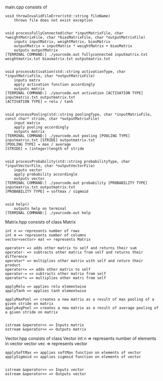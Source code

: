 main.cpp consists of 

    void throwInvalidFileError(std::string fileName)
        throws file does not exist exception


    void processFullyConnected(char *inputMatrixFile, char *weightMatrixFile, char *biasMatrixFile, char *outputMatrixFile)
        inputs inputMatrix, weightMatrix, biasMatrix
        outputMatrix = inputMatrix * weightMatrix + biasMatrix
        outputs outputMatrix
    [TERMINAL COMMAND:] ./yourcode.out fullyconnected inputmatrix.txt weightmatrix.txt biasmatrix.txt outputmatrix.txt


    void processActivation(std::string activationType, char *inputMatrixFile, char *outputMatrixFile)
        inputs matrx
        apply activation function accordingly
        outputs matrix
    [TERMINAL COMMAND:] ./yourcode.out activation [ACTIVATION TYPE] inputmatrix.txt outputmatrix.txt
    [ACTIVATION TYPE] = relu / tanh


    void processPooling(std::string poolingType, char *inputMatrixFile, const char* stride, char *outputMatrixFile)
        input matrix
        apply pooling accordingly
        outputs matrix
    [TERMINAL COMMAND:] ./yourcode.out pooling [POOLING TYPE] inputmatrix.txt [STRIDE] outputmatrix.txt
    [POOLING TYPE] = max / average
    [STRIDE] = (integer)length of stride


    void processProbability(std::string probabilityType, char *inputVectorFile, char *outputVectorFile)
        inputs vector
        apply probability accordingle
        outputs vector
    [TERMINAL COMMAND:] ./yourcode.out probability [PROBABILITY TYPE] inputmatrix.txt outputmatrix.txt
    [PROBABILITY TYPE] = softmax / sigmoid


    void help()
        outputs help on terminal
    [TERMINAL COMMAND:] ./yourcode.out help


Matrix.hpp consists of
class Matrix

    int n => represents number of rows
    int m => represents number of columns
    vector<vector> mat => represents Matrix

    operator+ => adds other matrix to self and returns their sum
    operator- => subtracts other matrix from self and returns their difference
    operator* => multiplies other matrix with self and return their product
    operator+= => adds other matrix to self
    operator-= => subtracts other matrix from self
    operator*= => multiplies other matri from self

    applyRelu => applies relu elementwise
    applyTanh => applies tanh elementwise

    applyMaxPool => creates a new matrix as a result of max pooling of a given stride on matrix
    applyAvgPool => creates a new matrix as a result of average pooling of a given stride on matrix


    istream &operator>> => Inputs matrix
    ostream &operator<< => Outputs matrix


Vector.hpp consists of
class Vector
    int n => represents number of elements in vector
    vector vec => represents vector

    applySoftMax => applies softMax function on elements of vector
    applySigmoid => applies sigmoid function on elements of vector


    istream &operator>> => Inputs vector
    ostream &operator<< => Outputs vector